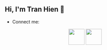 ## Hi, I'm Tran Hien 👋
<!-- - I'm looking for a position related to Data Analyst (DA)
 - I’m currently learning Python -->
 - Connect me:
<div align="center">
  
[<img src="https://images.icon-icons.com/1906/PNG/512/iconfinder-linkedin-4550875_121338.png" width="50" align="center">](https://www.linkedin.com/in/tranhien07/)
[<img src="https://cdn-icons-png.flaticon.com/512/3688/3688579.png" width="50" align="center">](https://)

</div>

<!-- [![linkedin](https://www.svgrepo.com/show/157006/linkedin.svg)](https://www.linkedin.com/in/tranhien07/)
[![cv](https://cdn-icons-png.freepik.com/512/8575/8575675.png)](https://www.linkedin.com/in/tranhien07/) -->


